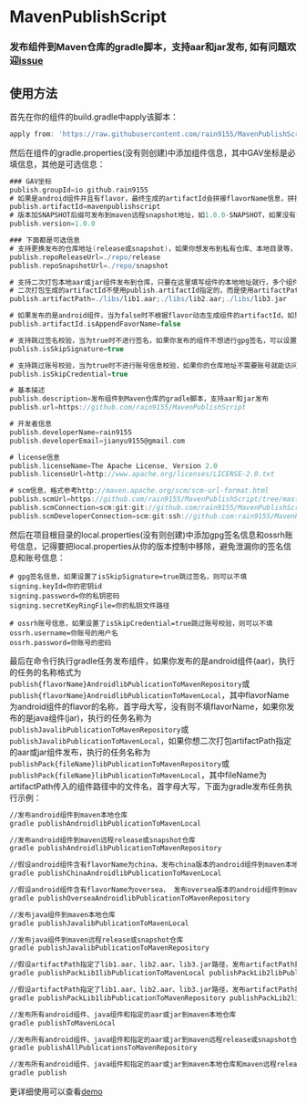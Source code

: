 # MavenPublishScript
### 发布组件到Maven仓库的gradle脚本，支持aar和jar发布, 如有问题欢迎[issue](https://github.com/rain9155/MavenPublishScript/issues)
## 使用方法
首先在你的组件的build.gradle中apply该脚本：
```groovy
apply from: 'https://raw.githubusercontent.com/rain9155/MavenPublishScript/main/script/publication.gradle'
```
然后在组件的gradle.properties(没有则创建)中添加组件信息，其中GAV坐标是必填信息，其他是可选信息：
```groovy
### GAV坐标
publish.groupId=io.github.rain9155
# 如果是android组件并且有flavor，最终生成的artifactId会拼接flavorName信息，拼接规则为artifactId-{flavorName}，可以设置isAppendFavorName为false取消拼接
publish.artifactId=mavenpublishscript
# 版本加SNAPSHOT后缀可发布到maven远程snapshot地址，如1.0.0-SNAPSHOT，如果没有SNAPSHOT后缀则默认发布到maven远程release地址
publish.version=1.0.0

### 下面都是可选信息
# 支持更换发布的仓库地址(release或snapshot)，如果你想发布到私有仓库、本地目录等，可以在这里设置，默认发布到Sonatype OSSRH
publish.repoReleaseUrl=./repo/release
publish.repoSnapshotUrl=./repo/snapshot

# 支持二次打包本地aar或jar组件发布到仓库，只要在这里填写组件的本地地址就行，多个组件地址用英文分号;隔开，发布时使用对应的任务
# 二次打包生成的artifactId不使用publish.artifactId指定的，而是使用artifactPath传入的文件名，如这里为lib1、lib2、lib3
publish.artifactPath=./libs/lib1.aar;./libs/lib2.aar;./libs/lib3.jar

# 如果发布的是android组件，当为false时不根据flavor动态生成组件的artifactId，如果你不想组件的artifactId拼接flavorName，可以设置为false，默认为true
publish.artifactId.isAppendFavorName=false

# 支持跳过签名校验，当为true时不进行签名，如果你发布的组件不想进行gpg签名，可以设置为true，默认为false
publish.isSkipSignature=true

# 支持跳过账号校验，当为true时不进行账号信息校验，如果你的仓库地址不需要账号就能访问，可以设置为true，默认为false
publish.isSkipCredential=true

# 基本描述
publish.description=发布组件到Maven仓库的gradle脚本，支持aar和jar发布
publish.url=https://github.com/rain9155/MavenPublishScript

# 开发者信息
publish.developerName=rain9155
publish.developerEmail=jianyu9155@gmail.com

# license信息
publish.licenseName=The Apache License, Version 2.0
publish.licenseUrl=http://www.apache.org/licenses/LICENSE-2.0.txt

# scm信息，格式参考http://maven.apache.org/scm/scm-url-format.html
publish.scmUrl=https://github.com/rain9155/MavenPublishScript/tree/master
publish.scmConnection=scm:git:git://github.com/rain9155/MavenPublishScript.git
publish.scmDeveloperConnection=scm:git:ssh://github.com:rain9155/MavenPublishScript.git
```
然后在项目根目录的local.properties(没有则创建)中添加gpg签名信息和ossrh账号信息，记得要把local.properties从你的版本控制中移除，避免泄漏你的签名信息和账号信息：
```
# gpg签名信息，如果设置了isSkipSignature=true跳过签名，则可以不填
signing.keyId=你的密钥id
signing.password=你的私钥密码
signing.secretKeyRingFile=你的私钥文件路径

# ossrh账号信息，如果设置了isSkipCredential=true跳过账号校验，则可以不填
ossrh.username=你账号的用户名
ossrh.password=你账号的密码
```
最后在命令行执行gradle任务发布组件，如果你发布的是android组件(aar)，执行的任务的名称格式为`publish{flavorName}AndroidlibPublicationToMavenRepository`或`publish{flavorName}AndroidlibPublicationToMavenLocal`，其中flavorName为android组件的flavor的名称，首字母大写，没有则不填flavorName，如果你发布的是java组件(jar)，执行的任务名称为`publishJavalibPublicationToMavenRepository`或`publishJavalibPublicationToMavenLocal`，如果你想二次打包artifactPath指定的aar或jar组件发布，执行的任务名称为`publishPack{fileName}libPublicationToMavenRepository`或`publishPack{fileName}libPublicationToMavenLocal`，其中fileName为artifactPath传入的组件路径中的文件名，首字母大写，下面为gradle发布任务执行示例：
```bash
//发布android组件到maven本地仓库
gradle publishAndroidlibPublicationToMavenLocal

//发布android组件到maven远程release或snapshot仓库
gradle publishAndroidlibPublicationToMavenRepository

//假设android组件含有flavorName为china，发布china版本的android组件到maven本地仓库
gradle publishChinaAndroidlibPublicationToMavenLocal

//假设android组件含有flavorName为oversea， 发布oversea版本的android组件到maven远程release或snapshot仓库
gradle publishOverseaAndroidlibPublicationToMavenRepository

//发布java组件到maven本地仓库
gradle publishJavalibPublicationToMavenLocal

//发布java组件到maven远程release或snapshot仓库
gradle publishJavalibPublicationToMavenRepository

//假设artifactPath指定了lib1.aar、lib2.aar、lib3.jar路径，发布artifactPath指定的aar或到maven本地仓库
gradle publishPackLib1libPublicationToMavenLocal publishPackLib2libPublicationToMavenLocal publishPackLib3libPublicationToMavenLocal

//假设artifactPath指定了lib1.aar、lib2.aar、lib3.jar路径，发布artifactPath指定的aar或jar到maven远程release或snapshot仓库
gradle publishPackLib1libPublicationToMavenRepository publishPackLib2libPublicationToMavenRepository publishPackLib3libPublicationToMavenRepository

//发布所有android组件、java组件和指定的aar或jar到maven本地仓库
gradle publishToMavenLocal

//发布所有android组件、java组件和指定的aar或jar到maven远程release或snapshot仓库
gradle publishAllPublicationsToMavenRepository

//发布所有android组件、java组件和指定的aar或jar到maven本地仓库和maven远程release或snapshot仓库
gradle publish
```
更详细使用可以查看[demo](https://github.com/rain9155/MavenPublishScript/tree/main/demo)
